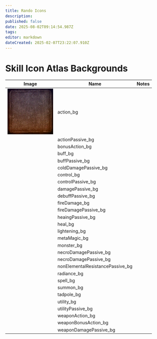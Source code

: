 ```yaml
---
title: Rando Icons
description: 
published: false
date: 2025-08-02T09:14:54.987Z
tags: 
editor: markdown
dateCreated: 2025-02-07T23:22:07.910Z
---
```


# Skill Icon Atlas Backgrounds


|Image|Name|Notes|
|-|-|-|
|![action_bg.png](/test/rando/action_bg.png)|action_bg| |
| |actionPassive_bg| |
| |bonusAction_bg| |
| |buff_bg| |
| |buffPassive_bg| |
| |coldDamagePassive_bg| |
| |control_bg| |
| |controlPassive_bg| |
| |damagePassive_bg| |
| |debuffPassive_bg| |
| |fireDamage_bg| |
| |fireDamagePassive_bg| |
| |heaingPassive_bg| |
| |heal_bg| |
| |lightening_bg| |
| |metaMagic_bg| |
| |monster_bg| |
| |necroDamagePassive_bg| |
| |necroDamagePassive_bg| |
| |nonElementalResistancePassive_bg| |
| |radiance_bg| |
| |spell_bg| |
| |summon_bg| |
| |tadpole_bg| |
| |utility_bg| |
| |utilityPassive_bg| |
| |weaponAction_bg| |
| |weaponBonusAction_bg| |
| |weaponDamagePassive_bg| |